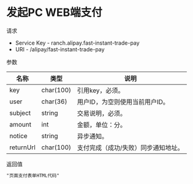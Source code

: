 # 发起PC WEB端支付

请求
- Service Key - ranch.alipay.fast-instant-trade-pay
- URI - /alipay/fast-instant-trade-pay

参数

|名称|类型|说明|
|---|---|---|
|key|char(100)|引用key，必须。|
|user|char(36)|用户ID，为空则使用当前用户ID。|
|subject|string|交易说明，必须。|
|amount|int|金额，单位：分。|
|notice|string|异步通知。|
|returnUrl|char(100)|支付完成（成功/失败）同步通知地址。|

返回值
```html
"页面支付表单HTML代码"
```
